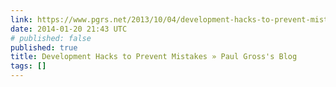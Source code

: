 ```yaml
---
link: https://www.pgrs.net/2013/10/04/development-hacks-to-prevent-mistakes/
date: 2014-01-20 21:43 UTC
# published: false
published: true
title: Development Hacks to Prevent Mistakes » Paul Gross's Blog
tags: []
---
```



